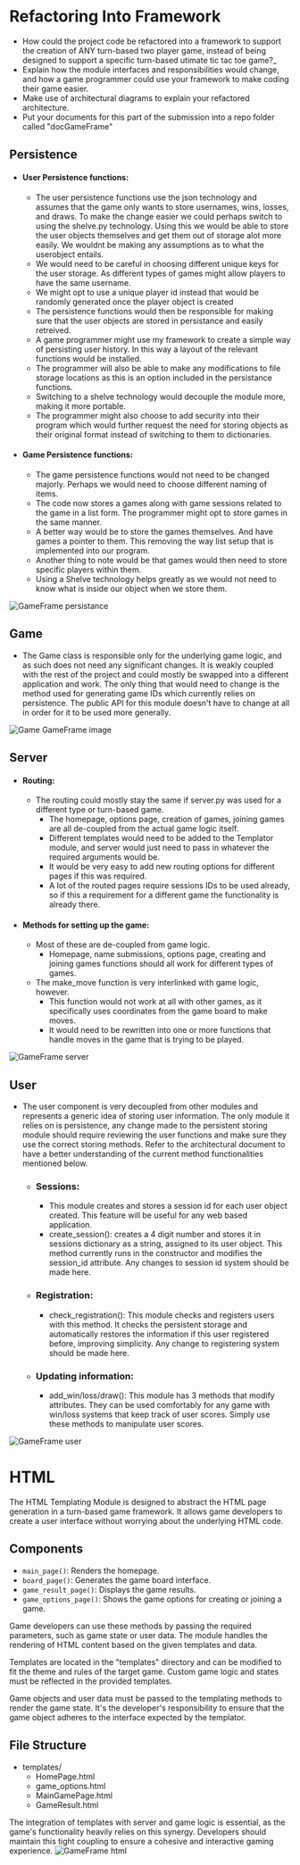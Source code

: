# Refactoring Into Framework
- How could the project code be refactored into a framework to support the creation of ANY turn-based two player game, instead of being designed to support a specific turn-based utimate tic tac toe game?_
- Explain how the module interfaces and responsibilities would change, and how a game programmer could use your framework to make coding their game easier.
- Make use of architectural diagrams to explain your refactored architecture.
- Put your documents for this part of the submission into a repo folder called "docGameFrame"

## Persistence

- #### User Persistence functions:
  - The user persistence functions use the json technology and assumes that the game only wants to store usernames, wins, losses, and draws. To make the change easier we could perhaps switch to using the shelve.py technology. Using this we would be able to store the user objects themselves and get them out of storage alot more easily. We wouldnt be making any assumptions as to what the userobject entails.
  - We would need to be careful in choosing different unique keys for the user storage. As different types of games might allow players to have the same username. 
  - We might opt to use a unique player id instead that would be randomly generated once the player object is created
  - The persistence functions would then be responsible for making sure that the user objects are stored in persistance and easily retreived.
  - A game programmer might use my framework to create a simple way of persisting user history. In this way a layout of the relevant functions would be installed. 
  - The programmer will also be able to make any modifications to file storage locations as this is an option included in the persistance functions.
  - Switching to a shelve technology would decouple the module more, making it more portable.
  - The programmer might also choose to add security into their program which would further request the need for storing objects as their original format instead of switching to them to dictionaries.
  
- #### Game Persistence functions:
  - The game persistence functions would not need to be changed majorly. Perhaps we would need to choose different naming of items.
  - The code now stores a games along with game sessions related to the game in a list form. The programmer might opt to store games in the same manner.
  - A better way would be to store the games themselves. And have games a pointer to them. This removing the way list setup that is implemented into our program.
  - Another thing to note would be that games would then need to store specific players within them.
  - Using a Shelve technology helps greatly as we would not need to know what is inside our object when we store them.


![GameFrame persistance](GameFrame_UML_Diagrams/GameFrame_store.png)

## Game

- The Game class is responsible only for the underlying game logic, and as such does not need any significant changes. 
It is weakly coupled with the rest of the project and could mostly be swapped into a different application and work. The 
only thing that would need to change is the method used for generating game IDs which currently relies on persistence. The public API
for this module doesn't have to change at all in order for it to be used more generally. 

![Game GameFrame image](GameFrame_UML_Diagrams/GameFrame_game.jpg)

## Server

- #### Routing:
  - The routing could mostly stay the same if server.py was used for a different type or turn-based game. 
    - The homepage, options page, creation of games, joining games are all de-coupled from the actual game logic itself.
    - Different templates would need to be added to the Templator module, and server would just need to pass in whatever the required arguments would be.
    - It would be very easy to add new routing options for different pages if this was required.
    - A lot of the routed pages require sessions IDs to be used already, so if this a requirement for a different game the functionality is already there.

- #### Methods for setting up the game:
  - Most of these are de-coupled from game logic.
    - Homepage, name submissions, options page, creating and joining games functions should all work for different types of games.
  - The make_move function is very interlinked with game logic, however.
    - This function would not work at all with other games, as it specifically uses coordinates from the game board to make moves.
    - It would need to be rewritten into one or more functions that handle moves in the game that is trying to be played.

![GameFrame server](GameFrame_UML_Diagrams/GameFrame_server.jpg)

## User

- The user component is very decoupled from other modules and represents a generic idea of storing user information. The only module it relies on is persistence, any change made to the persistent storing module should require reviewing the user functions and make sure they use the correct storing methods. Refer to the architectural document to have a better understanding of the current method functionalities mentioned below.
  - ### Sessions:
    - This module creates and stores a session id for each user object created. This feature will be useful for any web based application.
    - create_session(): creates a 4 digit number and stores it in sessions dictionary as a string, assigned to its user object. This method currently runs in the constructor and modifies the session_id attribute. Any changes to session id system should be made here.
 
  - ### Registration:
    - check_registration(): This module checks and registers users with this method. It checks the persistent storage and automatically restores the information if this user registered before, improving simplicity. Any change to registering system should be made here.

  - ### Updating information:
    - add_win/loss/draw(): This module has 3 methods that modify attributes. They can be used comfortably for any game with win/loss systems that keep track of user scores. Simply use these methods to manipulate user scores.

![GameFrame user](GameFrame_UML_Diagrams/GameFrame_user.jpg)

# HTML

The HTML Templating Module is designed to abstract the HTML page generation in a turn-based game framework. It allows game developers to create a user interface without worrying about the underlying HTML code.

## Components

- `main_page()`: Renders the homepage.
- `board_page()`: Generates the game board interface.
- `game_result_page()`: Displays the game results.
- `game_options_page()`: Shows the game options for creating or joining a game.

Game developers can use these methods by passing the required parameters, such as game state or user data. The module handles the rendering of HTML content based on the given templates and data.

Templates are located in the "templates" directory and can be modified to fit the theme and rules of the target game. Custom game logic and states must be reflected in the provided templates.

Game objects and user data must be passed to the templating methods to render the game state. It's the developer's responsibility to ensure that the game object adheres to the interface expected by the templator.

## File Structure

- templates/
  - HomePage.html
  - game_options.html
  - MainGamePage.html
  - GameResult.html

The integration of templates with server and game logic is essential, as the game's functionality heavily relies on this synergy. Developers should maintain this tight coupling to ensure a cohesive and interactive gaming experience.
![GameFrame html](GameFrame_UML_Diagrams/GameFrame_html.jpg)

